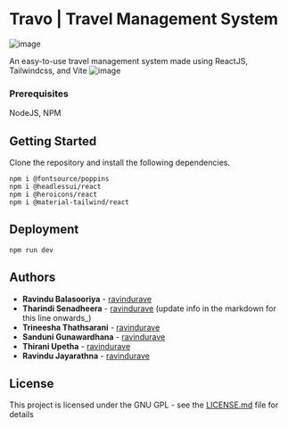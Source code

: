 # Travo | Travel Management System

![image](https://github.com/RaveFX/travo-tms/assets/56690235/15aac3bb-b445-4d97-898c-022f6592e46b)


An easy-to-use travel management system made using ReactJS, Tailwindcss, and Vite
![image](https://github.com/RaveFX/travo-tms/assets/56690235/cefb96ab-81fb-4971-a83e-70706eb11a4a)


### Prerequisites

NodeJS, NPM

## Getting Started

Clone the repository and install the following dependencies.

```
npm i @fontsource/poppins
npm i @headlessui/react 
npm i @heroicons/react
npm i @material-tailwind/react
```

## Deployment
```
npm run dev
```

## Authors

* **Ravindu Balasooriya** - [ravindurave](https://github.com/ravefx)
* **Tharindi Senadheera** - [ravindurave](https://github.com/ravefx) (update info in the markdown for this line onwards_)
* **Trineesha Thathsarani** - [ravindurave](https://github.com/ravefx)
* **Sanduni Gunawardhana** - [ravindurave](https://github.com/ravefx)
* **Thirani Upetha** - [ravindurave](https://github.com/ravefx)
* **Ravindu Jayarathna** - [ravindurave](https://github.com/ravefx)


## License

This project is licensed under the GNU GPL - see the [LICENSE.md](LICENSE.md) file for details

